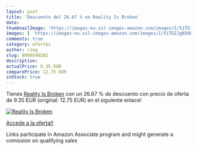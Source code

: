 ```yaml
---
layout: post
title: 'Descuento del 26.67 % en Reality Is Broken'
date: 
thumbnailImage: 'https://images-eu.ssl-images-amazon.com/images/I/51TGIJgN3OL._SL200_.jpg'
images: [ 'https://images-eu.ssl-images-amazon.com/images/I/51TGIJgN3OL._SL200_.jpg' ]
comments: true
category: ofertas
author: ring
slug: 0099540282
description:
actualPrice: 9.35 EUR
comparePrice: 12.75 EUR
inStock: true
---
```


Tienes [Reality Is Broken](https://www.amazon.es/dp/0099540282/?tag=tolees-21) con un 26.67 % de descuento con precio de oferta de 9.35 EUR (original: 12.75 EUR) en el siguiente enlace!

[![Reality Is Broken](https://images-eu.ssl-images-amazon.com/images/I/51TGIJgN3OL._SL200_.jpg)](https://www.amazon.es/dp/0099540282/?tag=tolees-21)

[Accede a la oferta!!](https://www.amazon.es/dp/0099540282/?tag=tolees-21)

Links participate in Amazon Associate program and might generate a comission on qualifying sales


